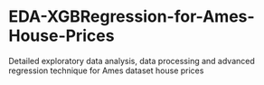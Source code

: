 # EDA-XGBRegression-for-Ames-House-Prices
Detailed exploratory data analysis, data processing and advanced regression technique for Ames dataset house prices
